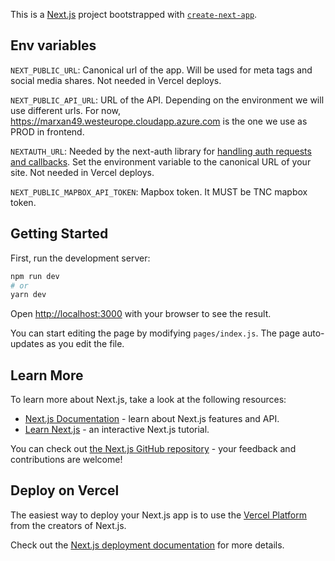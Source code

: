 This is a [Next.js](https://nextjs.org/) project bootstrapped with
[`create-next-app`](https://github.com/vercel/next.js/tree/canary/packages/create-next-app).

## Env variables

`NEXT_PUBLIC_URL`: Canonical url of the app. Will be used for meta tags and
social media shares. Not needed in Vercel deploys.

`NEXT_PUBLIC_API_URL`: URL of the API. Depending on the environment we will use
different urls. For now, https://marxan49.westeurope.cloudapp.azure.com is the
one we use as PROD in frontend.

`NEXTAUTH_URL`: Needed by the next-auth library for [handling auth requests and
callbacks](https://next-auth.js.org/configuration/options#nextauth_url). Set the
environment variable to the canonical URL of your site. Not needed in Vercel
deploys.

`NEXT_PUBLIC_MAPBOX_API_TOKEN`: Mapbox token. It MUST be TNC mapbox token.

## Getting Started

First, run the development server:

```bash
npm run dev
# or
yarn dev
```

Open [http://localhost:3000](http://localhost:3000) with your browser to see the
result.

You can start editing the page by modifying `pages/index.js`. The page
auto-updates as you edit the file.

## Learn More

To learn more about Next.js, take a look at the following resources:

- [Next.js Documentation](https://nextjs.org/docs) - learn about Next.js
  features and API.
- [Learn Next.js](https://nextjs.org/learn) - an interactive Next.js tutorial.

You can check out [the Next.js GitHub
repository](https://github.com/vercel/next.js/) - your feedback and
contributions are welcome!

## Deploy on Vercel

The easiest way to deploy your Next.js app is to use the [Vercel
Platform](https://vercel.com/new) from the creators of Next.js.

Check out the [Next.js deployment
documentation](https://nextjs.org/docs/deployment#managed-nextjs-with-vercel)
for more details.
